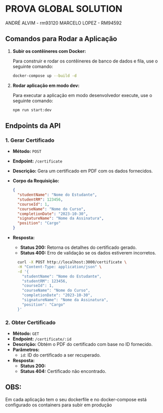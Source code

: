 # PROVA GLOBAL SOLUTION

ANDRÉ ALVIM - rm93120
MARCELO LOPEZ - RM94592

## Comandos para Rodar a Aplicação

1. **Subir os contêineres com Docker:**

   Para construir e rodar os contêineres de banco de dados e fila, use o seguinte comando:

   ```bash
   docker-compose up --build -d
   ```

2. **Rodar aplicação em modo dev:**

   Para executar a aplicação em modo desenvolvedor execute, use o seguinte comando:

   ```bash
   npm run start:dev
   ```

## Endpoints da API

### 1. Gerar Certificado

- **Método:** `POST`
- **Endpoint:** `/certificate`
- **Descrição:** Gera um certificado em PDF com os dados fornecidos.
- **Corpo da Requisição:**
  ```json
  {
    "studentName": "Nome do Estudante",
    "studentRM": 123456,
    "courseId": 1,
    "courseName": "Nome do Curso",
    "completionDate": "2023-10-30",
    "signatureName": "Nome da Assinatura",
    "position": "Cargo"
  }
  ```
- **Resposta:**

  - **Status 200:** Retorna os detalhes do certificado gerado.
  - **Status 400:** Erro de validação se os dados estiverem incorretos.

  ```bash
    curl -X POST http://localhost:3000/certificate \
    -H "Content-Type: application/json" \
    -d '{
      "studentName": "Nome do Estudante",
      "studentRM": 123456,
      "courseId": 1,
      "courseName": "Nome do Curso",
      "completionDate": "2023-10-30",
      "signatureName": "Nome da Assinatura",
      "position": "Cargo"
    }'
  ```


### 2. Obter Certificado

- **Método:** `GET`
- **Endpoint:** `/certificate/:id`
- **Descrição:** Obtém o PDF do certificado com base no ID fornecido.
- **Parâmetros:**
  - `id`: ID do certificado a ser recuperado.
- **Resposta:**
  - **Status 200:** 
  - **Status 404:** Certificado não encontrado.

## OBS:

Em cada aplicação tem o seu dockerfile e no docker-compose está configurado os containers para subir em produção
